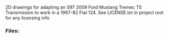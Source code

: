 2D drawings for adapting an S97 2009 Ford Mustang Tremec T5 Transmission to work in a 1967-82 Fiat 124. 
See LICENSE.txt in project root for any licensing info

### Files:
```
```
